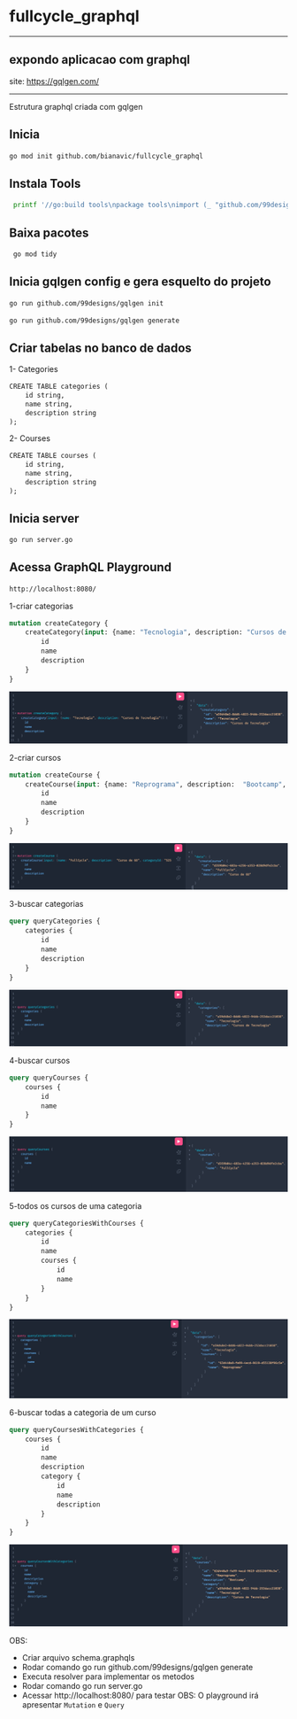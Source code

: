 # fullcycle_graphql

---

## expondo aplicacao com graphql
site: https://gqlgen.com/

---

Estrutura graphql criada com gqlgen

## Inicia

```bash
go mod init github.com/bianavic/fullcycle_graphql 
```

## Instala Tools

```bash
 printf '//go:build tools\npackage tools\nimport (_ "github.com/99designs/gqlgen"\n _ "github.com/99designs/gqlgen/graphql/introspection")' | gofmt > tools.go
```

## Baixa pacotes

```bash
 go mod tidy
```

## Inicia gqlgen config e gera esquelto do projeto

```bash
go run github.com/99designs/gqlgen init
```

```bash
go run github.com/99designs/gqlgen generate
```

## Criar tabelas no banco de dados

1- Categories
```sql3
CREATE TABLE categories (
    id string,
    name string,
    description string
);
```

2- Courses
```sql3
CREATE TABLE courses (
    id string,
    name string,
    description string
);
```

## Inicia server

```bash
go run server.go
```

## Acessa GraphQL Playground

```bash
http://localhost:8080/
```

1-criar categorias
```graphql
mutation createCategory {
    createCategory(input: {name: "Tecnologia", description: "Cursos de Tecnologia"}) {
        id
        name
        description
    }
}
```
![createCategory.png](assets/images/createCategory.png)

2-criar cursos
```graphql
mutation createCourse {
    createCourse(input: {name: "Reprograma", description:  "Bootcamp", categoryId: "a59d48e2-8dd6-4822-94bb-253dacc21038"}) {
        id
        name
        description
    }
}
```
![createCourse.png](assets/images/createCourse.png)

3-buscar categorias
```graphql
query queryCategories {
    categories {
        id
        name
        description
    }
}
```
![queryCategories.png](assets/images/queryCategories.png)

4-buscar cursos
```graphql
query queryCourses {
    courses {
        id
        name
    }
}
```
![queryCourses.png](assets/images/queryCourses.png)

5-todos os cursos de uma categoria
```graphql
query queryCategoriesWithCourses {
    categories {
        id
        name
        courses {
            id
            name
        }
    }
}
```
![queryCategoriesWithCourses.png](assets/images/queryCategoriesWithCourses.png)

6-buscar todas a categoria de um curso
```graphql
query queryCoursesWithCategories {
    courses {
        id
        name
        description
        category {
            id
            name
            description
        }
    }
}
```
![queryCoursesWithCategories.png](assets/images/queryCoursesWithCategories.png)



OBS:
- Criar arquivo schema.graphqls
- Rodar comando go run github.com/99designs/gqlgen generate
- Executa resolver para implementar os metodos
- Rodar comando go run server.go
- Acessar http://localhost:8080/ para testar
OBS: O playground irá apresentar `Mutation` e `Query`